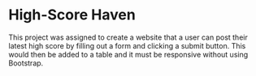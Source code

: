 High-Score Haven 
====================

This project was assigned to create a website that a user can post their latest high score by filling out a form and clicking a submit button. This would then be added to a table and it must be responsive without using Bootstrap. 
